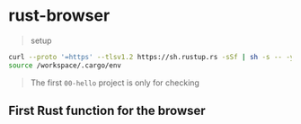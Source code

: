 # rust-browser

> setup
```bash
curl --proto '=https' --tlsv1.2 https://sh.rustup.rs -sSf | sh -s -- -y
source /workspace/.cargo/env
```

> The first `00-hello` project is only for checking

## First Rust function for the browser

